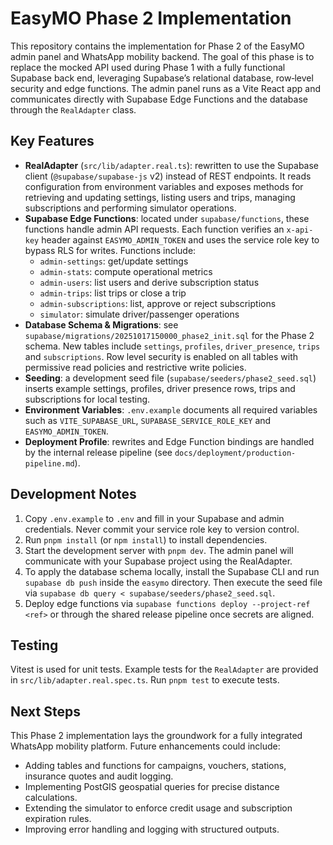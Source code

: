 # EasyMO Phase 2 Implementation

This repository contains the implementation for Phase 2 of the EasyMO admin panel
and WhatsApp mobility backend.  The goal of this phase is to replace the
mocked API used during Phase 1 with a fully functional Supabase back end,
leveraging Supabase’s relational database, row‑level security and edge
functions.  The admin panel runs as a Vite React app and communicates
directly with Supabase Edge Functions and the database through the
`RealAdapter` class.

## Key Features

- **RealAdapter** (`src/lib/adapter.real.ts`): rewritten to use the Supabase
  client (`@supabase/supabase-js` v2) instead of REST endpoints.  It reads
  configuration from environment variables and exposes methods for
  retrieving and updating settings, listing users and trips, managing
  subscriptions and performing simulator operations.
- **Supabase Edge Functions**: located under `supabase/functions`, these
  functions handle admin API requests.  Each function verifies an
  `x-api-key` header against `EASYMO_ADMIN_TOKEN` and uses the service
  role key to bypass RLS for writes.  Functions include:
  - `admin-settings`: get/update settings
  - `admin-stats`: compute operational metrics
  - `admin-users`: list users and derive subscription status
  - `admin-trips`: list trips or close a trip
  - `admin-subscriptions`: list, approve or reject subscriptions
  - `simulator`: simulate driver/passenger operations
- **Database Schema & Migrations**: see
  `supabase/migrations/20251017150000_phase2_init.sql` for the Phase 2
  schema.  New tables include `settings`, `profiles`, `driver_presence`,
  `trips` and `subscriptions`.  Row level security is enabled on all
  tables with permissive read policies and restrictive write policies.
- **Seeding**: a development seed file (`supabase/seeders/phase2_seed.sql`)
  inserts example settings, profiles, driver presence rows, trips and
  subscriptions for local testing.
- **Environment Variables**: `.env.example` documents all required
  variables such as `VITE_SUPABASE_URL`, `SUPABASE_SERVICE_ROLE_KEY` and
  `EASYMO_ADMIN_TOKEN`.
- **Deployment Profile**: rewrites and Edge Function bindings are handled by the
  internal release pipeline (see `docs/deployment/production-pipeline.md`).

## Development Notes

1. Copy `.env.example` to `.env` and fill in your Supabase and admin
   credentials.  Never commit your service role key to version control.
2. Run `pnpm install` (or `npm install`) to install dependencies.
3. Start the development server with `pnpm dev`.  The admin panel will
   communicate with your Supabase project using the RealAdapter.
4. To apply the database schema locally, install the Supabase CLI and run
   `supabase db push` inside the `easymo` directory.  Then execute the
   seed file via `supabase db query < supabase/seeders/phase2_seed.sql`.
5. Deploy edge functions via `supabase functions deploy --project-ref <ref>` or
   through the shared release pipeline once secrets are aligned.

## Testing

Vitest is used for unit tests.  Example tests for the `RealAdapter` are
provided in `src/lib/adapter.real.spec.ts`.  Run `pnpm test` to execute
tests.

## Next Steps

This Phase 2 implementation lays the groundwork for a fully integrated
WhatsApp mobility platform.  Future enhancements could include:

- Adding tables and functions for campaigns, vouchers, stations,
  insurance quotes and audit logging.
- Implementing PostGIS geospatial queries for precise distance calculations.
- Extending the simulator to enforce credit usage and subscription
  expiration rules.
- Improving error handling and logging with structured outputs.
